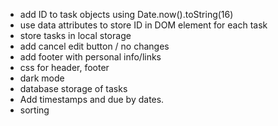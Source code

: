 - add ID to task objects using Date.now().toString(16)
- use data attributes to store ID in DOM element for each task
- store tasks in local storage
- add cancel edit button / no changes
- add footer with personal info/links
- css for header, footer
- dark mode
- database storage of tasks
- Add timestamps and due by dates.
- sorting
